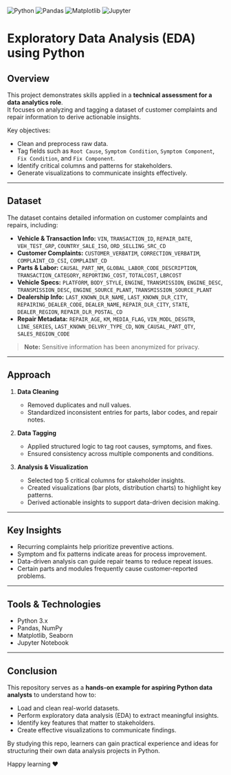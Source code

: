 ![Python](https://img.shields.io/badge/Python-3776AB?logo=python&logoColor=white&style=flat-square)
![Pandas](https://img.shields.io/badge/Pandas-150458?logo=pandas&logoColor=white&style=flat-square)
![Matplotlib](https://img.shields.io/badge/Matplotlib-11557C?logo=matplotlib&logoColor=white&style=flat-square)
![Jupyter](https://img.shields.io/badge/Jupyter-FF6600?logo=jupyter&logoColor=white&style=flat-square)


# Exploratory Data Analysis (EDA) using Python


## Overview
This project demonstrates skills applied in a **technical assessment for a data analytics role**.  
It focuses on analyzing and tagging a dataset of customer complaints and repair information to derive actionable insights.

Key objectives:
- Clean and preprocess raw data.
- Tag fields such as `Root Cause`, `Symptom Condition`, `Symptom Component`, `Fix Condition`, and `Fix Component`.
- Identify critical columns and patterns for stakeholders.
- Generate visualizations to communicate insights effectively.

---

## Dataset
The dataset contains detailed information on customer complaints and repairs, including:

- **Vehicle & Transaction Info:** `VIN`, `TRANSACTION_ID`, `REPAIR_DATE`, `VEH_TEST_GRP`, `COUNTRY_SALE_ISO`, `ORD_SELLING_SRC_CD`  
- **Customer Complaints:** `CUSTOMER_VERBATIM`, `CORRECTION_VERBATIM`, `COMPLAINT_CD_CSI`, `COMPLAINT_CD`  
- **Parts & Labor:** `CAUSAL_PART_NM`, `GLOBAL_LABOR_CODE_DESCRIPTION`, `TRANSACTION_CATEGORY`, `REPORTING_COST`, `TOTALCOST`, `LBRCOST`  
- **Vehicle Specs:** `PLATFORM`, `BODY_STYLE`, `ENGINE`, `TRANSMISSION`, `ENGINE_DESC`, `TRANSMISSION_DESC`, `ENGINE_SOURCE_PLANT`, `TRANSMISSION_SOURCE_PLANT`  
- **Dealership Info:** `LAST_KNOWN_DLR_NAME`, `LAST_KNOWN_DLR_CITY`, `REPAIRING_DEALER_CODE`, `DEALER_NAME`, `REPAIR_DLR_CITY`, `STATE`, `DEALER_REGION`, `REPAIR_DLR_POSTAL_CD`  
- **Repair Metadata:** `REPAIR_AGE`, `KM`, `MEDIA_FLAG`, `VIN_MODL_DESGTR`, `LINE_SERIES`, `LAST_KNOWN_DELVRY_TYPE_CD`, `NON_CAUSAL_PART_QTY`, `SALES_REGION_CODE`  

> **Note:** Sensitive information has been anonymized for privacy.

---

## Approach
1. **Data Cleaning**
   - Removed duplicates and null values.
   - Standardized inconsistent entries for parts, labor codes, and repair notes.

2. **Data Tagging**
   - Applied structured logic to tag root causes, symptoms, and fixes.
   - Ensured consistency across multiple components and conditions.

3. **Analysis & Visualization**
   - Selected top 5 critical columns for stakeholder insights.
   - Created visualizations (bar plots, distribution charts) to highlight key patterns.
   - Derived actionable insights to support data-driven decision making.

---

## Key Insights
- Recurring complaints help prioritize preventive actions.
- Symptom and fix patterns indicate areas for process improvement.
- Data-driven analysis can guide repair teams to reduce repeat issues.
- Certain parts and modules frequently cause customer-reported problems.

---

## Tools & Technologies
- Python 3.x
- Pandas, NumPy
- Matplotlib, Seaborn
- Jupyter Notebook

---


## Conclusion
This repository serves as a **hands-on example for aspiring Python data analysts** to understand how to:
- Load and clean real-world datasets.
- Perform exploratory data analysis (EDA) to extract meaningful insights.
- Identify key features that matter to stakeholders.
- Create effective visualizations to communicate findings.  

By studying this repo, learners can gain practical experience and ideas for structuring their own data analysis projects in Python.



Happy learning ❤️
